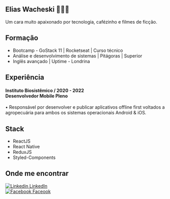 
## Elias Wacheski 👨‍💻👏

<p>
  Um cara muito apaixonado por tecnologia, cafézinho e filmes de ficção.<br />
</p>

## Formação
<ul>
  <li>Bootcamp - GoStack 11 | Rocketseat | Curso técnico</li>
  <li>Análise e desenvolvimento de sistemas | Pitágoras | Superior</li>
  <li>Inglês avançado | Uptime - Londrina</li>
</ul>

## Experiência
<h4>Instituto Biosistêmico / 2020 - 2022 <br>Desenvolvedor Mobile Pleno</br></h4>
<p>• Responsável por desenvolver e publicar aplicativos offline first voltados a agropecuária para ambos os sistemas operacionais Android & iOS.</p>

## Stack
<ul>
  <li>ReactJS</li>
  <li>React Native</li>
  <li>ReduxJS</li>
  <li>Styled-Components</li>
</ul>

## Onde me encontrar
 [![Linkedin](https://i.stack.imgur.com/gVE0j.png) LinkedIn](https://www.linkedin.com/in/elias-wacheski/)
 <br />
 [![Facebook](https://upload.wikimedia.org/wikipedia/commons/thumb/5/51/Facebook_f_logo_%282019%29.svg/15px-Facebook_f_logo_%282019%29.svg.png) Faceook](https://www.facebook.com/elias.wacheski1)
